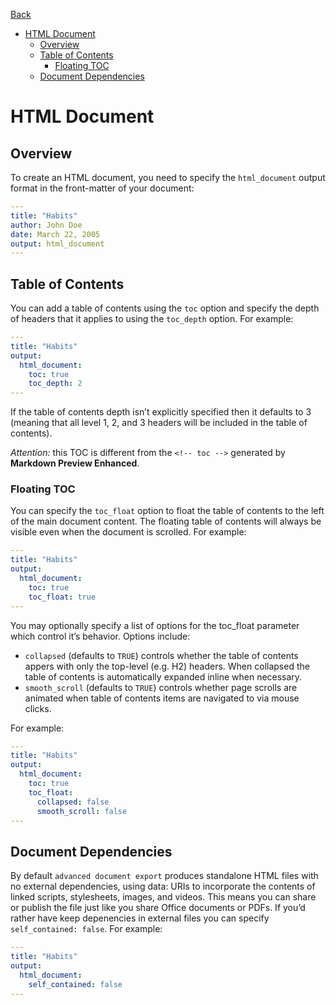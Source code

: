 [Back](/docs/pandoc.md)

<!-- toc orderedList:0 -->

* [HTML Document](#html-document)
	* [Overview](#overview)
	* [Table of Contents](#table-of-contents)
		* [Floating TOC](#floating-toc)
	* [Document Dependencies](#document-dependencies)

<!-- tocstop -->

# HTML Document
## Overview
To create an HTML document, you need to specify the `html_document` output format in the front-matter of your document:  
```yaml
---
title: "Habits"
author: John Doe
date: March 22, 2005
output: html_document
---
```

## Table of Contents
You can add a table of contents using the `toc` option and specify the depth of headers that it applies to using the `toc_depth` option. For example:
```yaml
---
title: "Habits"
output:
  html_document:
    toc: true
    toc_depth: 2
---
```  
If the table of contents depth isn’t explicitly specified then it defaults to 3 (meaning that all level 1, 2, and 3 headers will be included in the table of contents).  

*Attention:* this TOC is different from the `<!-- toc -->` generated by **Markdown Preview Enhanced**.  

### Floating TOC  
You can specify the `toc_float` option to float the table of contents to the left of the main document content. The floating table of contents will always be visible even when the document is scrolled. For example:
```yaml
---
title: "Habits"
output:
  html_document:
    toc: true
    toc_float: true
---
```  
You may optionally specify a list of options for the toc_float parameter which control it’s behavior. Options include:  
* `collapsed` (defaults to `TRUE`) controls whether the table of contents appers with only the top-level (e.g. H2) headers. When collapsed the table of contents is automatically expanded inline when necessary.
* `smooth_scroll` (defaults to `TRUE`) controls whether page scrolls are animated when table of contents items are navigated to via mouse clicks.  

For example:  
```yaml
---
title: "Habits"
output:
  html_document:
    toc: true
    toc_float:
      collapsed: false
      smooth_scroll: false
---
```

## Document Dependencies
By default `advanced document export` produces standalone HTML files with no external dependencies, using data: URIs to incorporate the contents of linked scripts, stylesheets, images, and videos. This means you can share or publish the file just like you share Office documents or PDFs. If you’d rather have keep depenencies in external files you can specify `self_contained: false`. For example:  
```yaml
---
title: "Habits"
output:
  html_document:
    self_contained: false
---
```
